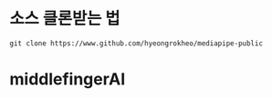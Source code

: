 # 소스 클론받는 법
```
git clone https://www.github.com/hyeongrokheo/mediapipe-public
```

# middlefingerAI
